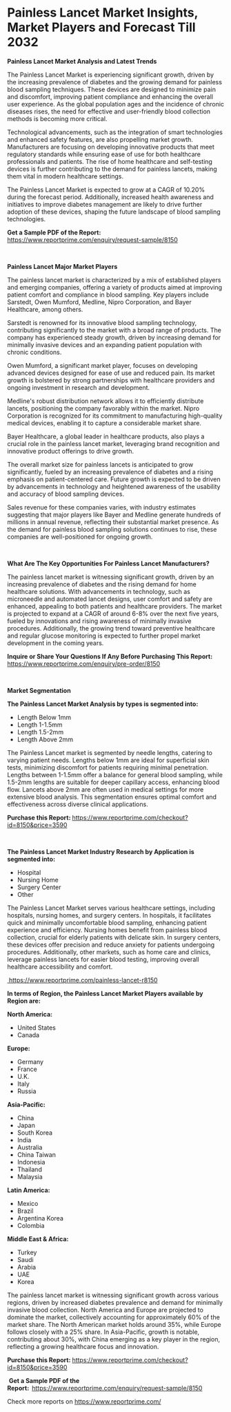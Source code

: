 <p><h1>Painless Lancet Market Insights, Market Players and Forecast Till 2032</h1></p><p><strong>Painless Lancet Market Analysis and Latest Trends</strong></p>
<p><p>The Painless Lancet Market is experiencing significant growth, driven by the increasing prevalence of diabetes and the growing demand for painless blood sampling techniques. These devices are designed to minimize pain and discomfort, improving patient compliance and enhancing the overall user experience. As the global population ages and the incidence of chronic diseases rises, the need for effective and user-friendly blood collection methods is becoming more critical.</p><p>Technological advancements, such as the integration of smart technologies and enhanced safety features, are also propelling market growth. Manufacturers are focusing on developing innovative products that meet regulatory standards while ensuring ease of use for both healthcare professionals and patients. The rise of home healthcare and self-testing devices is further contributing to the demand for painless lancets, making them vital in modern healthcare settings.</p><p>The Painless Lancet Market is expected to grow at a CAGR of 10.20% during the forecast period. Additionally, increased health awareness and initiatives to improve diabetes management are likely to drive further adoption of these devices, shaping the future landscape of blood sampling technologies.</p></p>
<p><strong>Get a Sample PDF of the Report:&nbsp;</strong> <a href="https://www.reportprime.com/enquiry/request-sample/8150?utm_campaign=2320&utm_medium=2&utm_source=Github&utm_content=ia&utm_term=19032025&utm_id=painless-lancet">https://www.reportprime.com/enquiry/request-sample/8150</a></p>
<p>&nbsp;</p>
<p><strong>Painless Lancet Major Market Players</strong></p>
<p><p>The painless lancet market is characterized by a mix of established players and emerging companies, offering a variety of products aimed at improving patient comfort and compliance in blood sampling. Key players include Sarstedt, Owen Mumford, Medline, Nipro Corporation, and Bayer Healthcare, among others. </p><p>Sarstedt is renowned for its innovative blood sampling technology, contributing significantly to the market with a broad range of products. The company has experienced steady growth, driven by increasing demand for minimally invasive devices and an expanding patient population with chronic conditions.</p><p>Owen Mumford, a significant market player, focuses on developing advanced devices designed for ease of use and reduced pain. Its market growth is bolstered by strong partnerships with healthcare providers and ongoing investment in research and development. </p><p>Medline's robust distribution network allows it to efficiently distribute lancets, positioning the company favorably within the market. Nipro Corporation is recognized for its commitment to manufacturing high-quality medical devices, enabling it to capture a considerable market share.</p><p>Bayer Healthcare, a global leader in healthcare products, also plays a crucial role in the painless lancet market, leveraging brand recognition and innovative product offerings to drive growth.</p><p>The overall market size for painless lancets is anticipated to grow significantly, fueled by an increasing prevalence of diabetes and a rising emphasis on patient-centered care. Future growth is expected to be driven by advancements in technology and heightened awareness of the usability and accuracy of blood sampling devices.</p><p>Sales revenue for these companies varies, with industry estimates suggesting that major players like Bayer and Medline generate hundreds of millions in annual revenue, reflecting their substantial market presence. As the demand for painless blood sampling solutions continues to rise, these companies are well-positioned for ongoing growth.</p></p>
<p>&nbsp;</p>
<p><strong>What Are The Key Opportunities For Painless Lancet Manufacturers?</strong></p>
<p><p>The painless lancet market is witnessing significant growth, driven by an increasing prevalence of diabetes and the rising demand for home healthcare solutions. With advancements in technology, such as microneedle and automated lancet designs, user comfort and safety are enhanced, appealing to both patients and healthcare providers. The market is projected to expand at a CAGR of around 6-8% over the next five years, fueled by innovations and rising awareness of minimally invasive procedures. Additionally, the growing trend toward preventive healthcare and regular glucose monitoring is expected to further propel market development in the coming years.</p></p>
<p><strong>Inquire or Share Your Questions If Any Before Purchasing This Report:</strong> <a href="https://www.reportprime.com/enquiry/pre-order/8150?utm_campaign=2320&utm_medium=2&utm_source=Github&utm_content=ia&utm_term=19032025&utm_id=painless-lancet">https://www.reportprime.com/enquiry/pre-order/8150</a></p>
<p>&nbsp;</p>
<p><strong>Market Segmentation</strong></p>
<p><strong>The Painless Lancet Market Analysis by types is segmented into:</strong></p>
<p><ul><li>Length Below 1mm</li><li>Length 1-1.5mm</li><li>Length 1.5-2mm</li><li>Length Above 2mm</li></ul></p>
<p><p>The Painless Lancet market is segmented by needle lengths, catering to varying patient needs. Lengths below 1mm are ideal for superficial skin tests, minimizing discomfort for patients requiring minimal penetration. Lengths between 1-1.5mm offer a balance for general blood sampling, while 1.5-2mm lengths are suitable for deeper capillary access, enhancing blood flow. Lancets above 2mm are often used in medical settings for more extensive blood analysis. This segmentation ensures optimal comfort and effectiveness across diverse clinical applications.</p></p>
<p><strong>Purchase this Report:&nbsp;</strong><a href="https://www.reportprime.com/checkout?id=8150&price=3590&utm_campaign=2320&utm_medium=2&utm_source=Github&utm_content=ia&utm_term=19032025&utm_id=painless-lancet">https://www.reportprime.com/checkout?id=8150&price=3590</a></p>
<p>&nbsp;</p>
<p><strong>The Painless Lancet Market Industry Research by Application is segmented into:</strong></p>
<p><ul><li>Hospital</li><li>Nursing Home</li><li>Surgery Center</li><li>Other</li></ul></p>
<p><p>The Painless Lancet Market serves various healthcare settings, including hospitals, nursing homes, and surgery centers. In hospitals, it facilitates quick and minimally uncomfortable blood sampling, enhancing patient experience and efficiency. Nursing homes benefit from painless blood collection, crucial for elderly patients with delicate skin. In surgery centers, these devices offer precision and reduce anxiety for patients undergoing procedures. Additionally, other markets, such as home care and clinics, leverage painless lancets for easier blood testing, improving overall healthcare accessibility and comfort.</p></p>
<p><a href="https://www.reportprime.com/painless-lancet-r8150?utm_campaign=2320&utm_medium=2&utm_source=Github&utm_content=ia&utm_term=19032025&utm_id=painless-lancet">&nbsp;https://www.reportprime.com/painless-lancet-r8150</a></p>
<p><strong>In terms of Region, the Painless Lancet Market Players available by Region are:</strong></p>
<p>
    <p> <strong> North America: </strong>
        <ul>
            <li>United States</li>
            <li>Canada</li>
        </ul>
        </p> 
    <p> <strong> Europe: </strong>
        <ul>
            <li>Germany</li>
            <li>France</li>
            <li>U.K.</li>
            <li>Italy</li>
            <li>Russia</li>
        </ul>
        </p> 
    <p> <strong> Asia-Pacific: </strong>
        <ul>
            <li>China</li>
            <li>Japan</li>
            <li>South Korea</li>
            <li>India</li>
            <li>Australia</li>
            <li>China Taiwan</li>
            <li>Indonesia</li>
            <li>Thailand</li>
            <li>Malaysia</li>
        </ul>
        </p> 
    <p> <strong> Latin America: </strong>
        <ul>
            <li>Mexico</li>
            <li>Brazil</li>
            <li>Argentina Korea</li>
            <li>Colombia</li>
        </ul>
        </p> 
    <p> <strong> Middle East & Africa: </strong>
        <ul>
            <li>Turkey</li>
            <li>Saudi</li>
            <li>Arabia</li>
            <li>UAE</li>
            <li>Korea</li>
        </ul>
    </p>
    </p>
<p><p>The painless lancet market is witnessing significant growth across various regions, driven by increased diabetes prevalence and demand for minimally invasive blood collection. North America and Europe are projected to dominate the market, collectively accounting for approximately 60% of the market share. The North American market holds around 35%, while Europe follows closely with a 25% share. In Asia-Pacific, growth is notable, contributing about 30%, with China emerging as a key player in the region, reflecting a growing healthcare focus and innovation.</p></p>
<p><strong>Purchase this Report: </strong><a href="https://www.reportprime.com/checkout?id=8150&price=3590&utm_campaign=2320&utm_medium=2&utm_source=Github&utm_content=ia&utm_term=19032025&utm_id=painless-lancet">https://www.reportprime.com/checkout?id=8150&price=3590</a></p>
<p>&nbsp;<strong>Get a Sample PDF of the Report:&nbsp;&nbsp;</strong><a href="https://www.reportprime.com/enquiry/request-sample/8150?utm_campaign=2320&utm_medium=2&utm_source=Github&utm_content=ia&utm_term=19032025&utm_id=painless-lancet">https://www.reportprime.com/enquiry/request-sample/8150</a></p>
<p><strong></strong></p>
<p>Check more reports on <a href="https://www.reportprime.com/?utm_campaign=2320&utm_medium=2&utm_source=Github&utm_content=ia&utm_term=19032025&utm_id=painless-lancet">https://www.reportprime.com/</a></p>